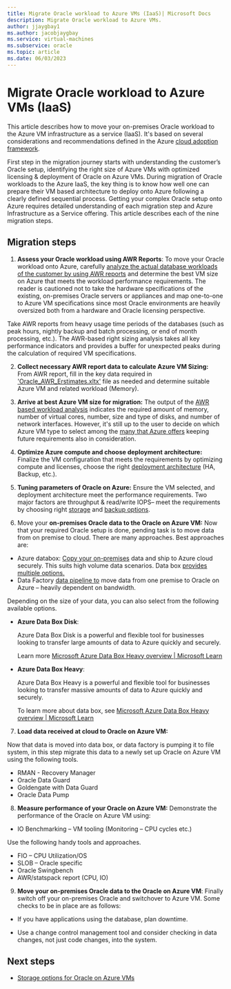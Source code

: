 ```yaml
---
title: Migrate Oracle workload to Azure VMs (IaaS)| Microsoft Docs
description: Migrate Oracle workload to Azure VMs. 
author: jjaygbay1
ms.author: jacobjaygbay
ms.service: virtual-machines
ms.subservice: oracle
ms.topic: article
ms.date: 06/03/2023
---
```

# Migrate Oracle workload to Azure VMs (IaaS) 

This article describes how to move your on-premises Oracle workload to the Azure VM infrastructure as a service (IaaS). It's based on several considerations and recommendations defined in the Azure [cloud adoption framework](https://learn.microsoft.com/azure/cloud-adoption-framework/adopt/cloud-adoption).

First step in the migration journey starts with understanding the customer’s Oracle setup, identifying the right size of Azure VMs with optimized licensing & deployment of Oracle on Azure VMs. During migration of Oracle workloads to the Azure IaaS, the key thing is to know how well one can prepare their VM based architecture to deploy onto Azure following a clearly defined sequential process. Getting your complex Oracle setup onto Azure requires detailed understanding of each migration step and Azure Infrastructure as a Service offering. This article describes each of the nine migration steps.

## Migration steps

1. **Assess your Oracle workload using AWR Reports**: To move your Oracle workload onto Azure, carefully [analyze the actual database workloads of the customer by using AWR reports](https://github.com/Azure/Oracle-Workloads-for-Azure/tree/main/az-oracle-sizing) and determine the best VM size on Azure that meets the workload performance requirements.  The reader is cautioned not to take the hardware specifications of the existing, on-premises Oracle servers or appliances and map one-to-one to Azure VM specifications since most Oracle environments are heavily oversized both from a hardware and Oracle licensing perspective. 

Take AWR reports from heavy usage time periods of the databases (such as peak hours, nightly backup and batch processing, or end of month processing, etc.). The AWR-based right sizing analysis takes all key performance indicators and provides a buffer for unexpected peaks during the calculation of required VM specifications.  

2. **Collect necessary AWR report data to calculate Azure VM Sizing:** From AWR report, fill in the key data required in ['Oracle_AWR_Erstimates.xltx'](https://techcommunity.microsoft.com/t5/data-architecture-blog/estimate-tool-for-sizing-oracle-workloads-to-azure-iaas-vms/ba-p/1427183) file as needed and determine suitable Azure VM and related workload (Memory).

3. **Arrive at best Azure VM size for migration:** The output of the [AWR based workload analysis](https://techcommunity.microsoft.com/t5/data-architecture-blog/using-oracle-awr-and-infra-info-to-give-customers-complete/ba-p/3361648) indicates the required amount of memory, number of virtual cores, number, size and type of disks, and number of network interfaces. However, it's still up to the user to decide on which Azure VM type to select among the [many that Azure offers](https://azure.microsoft.com/pricing/details/virtual-machines/series/) keeping future requirements also in consideration.

4. **Optimize Azure compute and choose deployment** **architecture:** Finalize the VM configuration that meets the requirements by optimizing compute and licenses, choose the right [deployment architecture](https://learn.microsoft.com/azure/virtual-machines/workloads/oracle/oracle-reference-architecture) (HA, Backup, etc.).

5. **Tuning parameters of Oracle on Azure:** Ensure the VM selected, and deployment architecture meet the performance requirements. Two major factors are throughput & read/write IOPS– meet the requirements by choosing right [storage](oracle-storage.md) and [backup options](oracle-database-backup-strategies.md).

6. Move your **on-premises Oracle data to the Oracle on Azure VM:** Now that your required Oracle setup is done, pending task is to move data from on premise to cloud. There are many approaches. Best approaches are:

- Azure databox: [Copy your on-premises](https://learn.microsoft.com/training/modules/move-data-with-azure-data-box/3-how-azure-data-box-family-works) data and ship to Azure cloud securely. This suits high volume data scenarios. Data box [provides multiple options.](https://azure.microsoft.com/products/databox/data)
- Data Factory [data pipeline to](https://learn.microsoft.com/azure/data-factory/connector-oracle?tabs=data-factory) move data from one premise to Oracle on Azure – heavily dependent on bandwidth.

Depending on the size of your data, you can also select from the following available options. 

- **Azure Data Box Disk**:

  Azure Data Box Disk is a powerful and flexible tool for businesses looking to transfer large amounts of data to Azure quickly and securely. 

  Learn more [Microsoft Azure Data Box Heavy overview | Microsoft Learn](https://learn.microsoft.com/azure/databox/data-box-heavy-overview)

- **Azure Data Box Heavy**: 

  Azure Data Box Heavy is a powerful and flexible tool for businesses looking to transfer massive amounts of data to Azure quickly and securely. 

  To learn more about data box, see [Microsoft Azure Data Box Heavy overview | Microsoft Learn](https://learn.microsoft.com/azure/databox/data-box-heavy-overview)

 7. **Load data received at cloud to Oracle on Azure VM:**

Now that data is moved into data box, or data factory is pumping it to file system, in this step migrate this data to a newly set up Oracle on Azure VM using the following tools. 

- RMAN - Recovery Manager
- Oracle Data Guard 
- Goldengate with Data Guard
- Oracle Data Pump

8. **Measure performance of your Oracle on Azure VM:** Demonstrate the performance of the Oracle on Azure VM using:

- IO Benchmarking – VM tooling (Monitoring – CPU cycles etc.)

Use the following handy tools and approaches.

- FIO – CPU Utilization/OS
- SLOB – Oracle specific
- Oracle Swingbench
- AWR/statspack report (CPU, IO)

9. **Move your on-premises Oracle data to the Oracle on Azure VM**: Finally switch off your on-premises Oracle and switchover to Azure VM. Some checks to be in place are as follows:

- If you have applications using the database, plan downtime. 

- Use a change control management tool and consider checking in data changes, not just code changes, into the system. 

## Next steps
- [Storage options for Oracle on Azure VMs](oracle-storage.md)